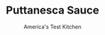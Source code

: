---
layout: ../../layouts/MarkdownPostLayout.astro
title: Puttanesca Sauce
author: America's Test Kitchen
pubDate: 2023-03-15
description: "We wanted a from-scratch pasta sauce with depth and complexity—in just 15 minutes’ time."
image_url: https://res.cloudinary.com/hksqkdlah/image/upload/ar_1:1,c_fill,dpr_2.0,f_auto,fl_lossy.progressive.strip_profile,g_faces:auto,q_auto:low,w_344/10468_sfs-5easytomatosauces-master-11
tags: ["Sauces"]
calories: 686
protein: 3
carbohydrates: 11
fats: 
fiber: 3
ingredients: ["2 tablespoons, unsalted butter","1/4 cup, finely chopped onion","4 , anchovy fillets, rinsed and minced","1/2 teaspoon, red pepper flakes","1/2 teaspoon, table salt","1/4 teaspoon, dried oregano","2 , garlic cloves, minced","1 (28-ounce) can, crushed tomatoes","1/4 teaspoon, sugar","1/4 cup, pitted kalamata olives, chopped","3 tablespoons, capers, rinsed and minced","1 tablespoon, extra-virgin olive oil"]
serves: 6
time: "30 minutes"
instructions: ["Melt butter in medium saucepan over medium-low heat. Add onion, anchovies, pepper flakes, ½ teaspoon salt, and oregano and cook, stirring occasionally, until onion is golden brown, 3 to 5 minutes. Add garlic and cook until fragrant, about 30 seconds. Stir in tomatoes and sugar, increase heat to high, and bring to simmer. Reduce heat to medium-low and simmer until thickened slightly, about 10 minutes. Off heat, stir in olives, capers, and oil. Season with salt and pepper to taste, and serve."]
nutrition: ["420 mg Potassium","54 mg Phosphorus","63 mg Calcium","2 mg Iron","31 mg Magnesium","487 mg Sodium","7 g Fat","2 mg Niacin (B3)","3 g Monounsaturated","13 mg Vitamin C","12 mg Cholesterol","2 g Saturated","3 g Fiber","20 µg Folate (food)","6 g Sugars","10 µg Vitamin K","135 g Water","11 g Carbs","20 µg Folate equivalent (total)","3 g Protein","2 mg Vitamin E","49 µg Vitamin A","114 kcal Energy","686 calories"]
notes: "The test kitchen’s preferred brands of crushed tomatoes are Muir Glen Organic Crushed Tomatoes with Basil and Tuttorosso Crushed Tomatoes in Thick Puree with Basil."
---